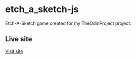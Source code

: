 # etch_a_sketch-js
Etch-A-Sketch game created for my TheOdinProject project. 

## Live site
[Visit site](https://jeru7.github.io/etch_a_sketch-js/src)
